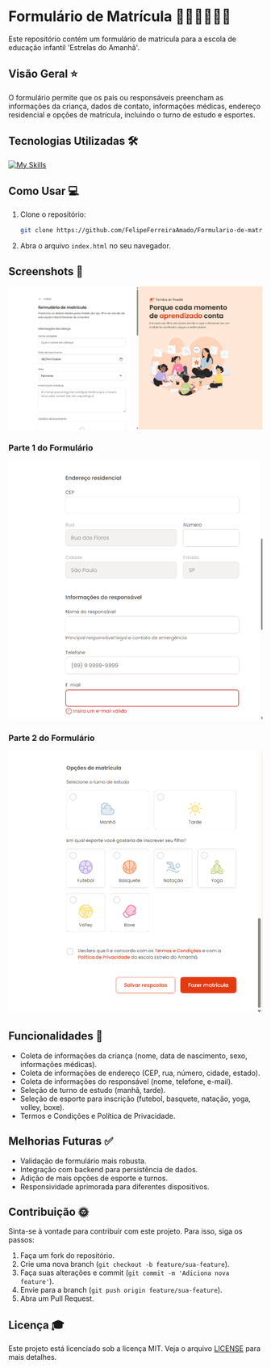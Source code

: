 # Formulário de Matrícula 🧑🏼‍🧑🏼‍🧒🏼

Este repositório contém um formulário de matrícula para a escola de educação infantil 'Estrelas do Amanhã'.

## Visão Geral ⭐

O formulário permite que os pais ou responsáveis preencham as informações da criança, dados de contato, informações médicas, endereço residencial e opções de matrícula, incluindo o turno de estudo e esportes.

## Tecnologias Utilizadas 🛠️

[![My Skills](https://skillicons.dev/icons?i=html,css)](https://skillicons.dev)

## Como Usar 💻

1. Clone o repositório:
   ```bash
   git clone https://github.com/FelipeFerreiraAmado/Formulario-de-matricula.git
   ```
2. Abra o arquivo `index.html` no seu navegador.

## Screenshots 📱

![Main screenshot](assets/readme/main.png)

### Parte 1 do Formulário

![Parte 1 do Formulário](assets/readme/pt1.png)


### Parte 2 do Formulário

![Parte 2 do Formulário](assets/readme/pt2.png)


## Funcionalidades 🧩

- Coleta de informações da criança (nome, data de nascimento, sexo, informações médicas).
- Coleta de informações de endereço (CEP, rua, número, cidade, estado).
- Coleta de informações do responsável (nome, telefone, e-mail).
- Seleção de turno de estudo (manhã, tarde).
- Seleção de esporte para inscrição (futebol, basquete, natação, yoga, volley, boxe).
- Termos e Condições e Política de Privacidade.

## Melhorias Futuras ✅

- Validação de formulário mais robusta.
- Integração com backend para persistência de dados.
- Adição de mais opções de esporte e turnos.
- Responsividade aprimorada para diferentes dispositivos.

## Contribuição 🌞

Sinta-se à vontade para contribuir com este projeto. Para isso, siga os passos:

1. Faça um fork do repositório.
2. Crie uma nova branch (`git checkout -b feature/sua-feature`).
3. Faça suas alterações e commit (`git commit -m 'Adiciona nova feature'`).
4. Envie para a branch (`git push origin feature/sua-feature`).
5. Abra um Pull Request.

## Licença 🎓


Este projeto está licenciado sob a licença MIT. Veja o arquivo [LICENSE](LICENSE) para mais detalhes.
